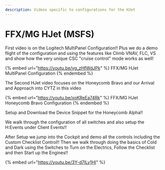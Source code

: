 ```yaml
---
description: Videos specific to configurations for the HJet
---
```


# FFX/MG HJet (MSFS)

First video is on the Logitech MultiPanel Configuration!!  Plus we do a demo flight of the configuration and using the features like Climb VNAV, FLC, VS and show how the very unique CSC "cruise control" mode works as well!

{% embed url="https://youtu.be/vg_zHfWdJPk" %}
FFX/MG HJet MultiPanel Configuration
{% endembed %}

The Second HJet video focuses on the Honeycomb Bravo and our Arrival and Approach into CYTZ in this video

{% embed url="https://youtu.be/xoKReEa74Rk" %}
FFX/MG HJet Honeycomb Bravo Configuration
{% endembed %}

Setup and Download the Device Snippet for the Honeycomb Alpha!!

We walk through the configuration of all switches and also setup the H:Events under Client Events!!

After Setup we jump into the Cockpit and demo all the controls including the Custom Checklist Control!! Then we walk through doing the basics of Cold and Dark using the Switches to Turn on the Electrics, Follow the Checklist and then Start up the Engines!!

{% embed url="https://youtu.be/3Y-d7ILy1HI" %}
